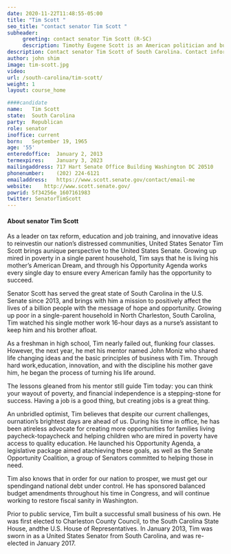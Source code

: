 ```yaml
---
date: 2020-11-22T11:48:55-05:00
title: "Tim Scott "
seo_title: "contact senator Tim Scott "
subheader:
     greeting: contact senator Tim Scott (R-SC) 
     description: Timothy Eugene Scott is an American politician and businessman serving as the junior United States Senator for South Carolina since 2013. A Republican, Scott was appointed to the U.S. Senate by Governor Nikki Haley in 2013.
description: Contact senator Tim Scott of South Carolina. Contact information for Tim Scott includes  email address, phone number, and mailing address.
author: john shim
image: tim-scott.jpg
video:
url: /south-carolina/tim-scott/
weight: 1
layout: course_home

####candidate
name:	Tim Scott
state:	South Carolina
party:	Republican
role: senator
inoffice: current
born:	September 19, 1965
age: '55'
enteredoffice:	January 2, 2013
termexpires:	January 3, 2023
mailingaddress:	717 Hart Senate Office Building Washington DC 20510
phonenumber:	(202) 224-6121
emailaddress:	https://www.scott.senate.gov/contact/email-me
website:	http://www.scott.senate.gov/
powrid: 5f34256e_1607161983
twitter: SenatorTimScott
---
```


#### About senator Tim Scott

As a leader on tax reform, education and job training, and innovative ideas to reinvestin our nation’s distressed communities, United States Senator Tim Scott brings aunique perspective to the United States Senate. Growing up mired in poverty in a single parent household, Tim says that he is living his mother’s American Dream, and through his Opportunity Agenda works every single day to ensure every American family has the opportunity to succeed.

Senator Scott has served the great state of South Carolina in the U.S. Senate since 2013, and brings with him a mission to positively affect the lives of a billion people with the message of hope and opportunity. Growing up poor in a single-parent household in North Charleston, South Carolina, Tim watched his single mother work 16-hour days as a nurse’s assistant to keep him and his brother afloat.

As a freshman in high school, Tim nearly failed out, flunking four classes. However, the next year, he met his mentor named John Moniz who shared life changing ideas and the basic principles of business with Tim. Through hard work,education, innovation, and with the discipline his mother gave him, he began the process of turning his life around.

The lessons gleaned from his mentor still guide Tim today: you can think your wayout of poverty, and financial independence is a stepping-stone for success. Having a job is a good thing, but creating jobs is a great thing.

An unbridled optimist, Tim believes that despite our current challenges, ournation’s brightest days are ahead of us. During his time in office, he has been atireless advocate for creating more opportunities for families living paycheck-topaycheck and helping children who are mired in poverty have access to quality education. He launched his Opportunity Agenda, a legislative package aimed atachieving these goals, as well as the Senate Opportunity Coalition, a group of Senators committed to helping those in need.

Tim also knows that in order for our nation to prosper, we must get our spendingand national debt under control. He has sponsored balanced budget amendments throughout his time in Congress, and will continue working to restore fiscal sanity in Washington.

Prior to public service, Tim built a successful small business of his own. He was first elected to Charleston County Council, to the South Carolina State House, andthe U.S. House of Representatives. In January 2013, Tim was sworn in as a United States Senator from South Carolina, and was re-elected in January 2017.

